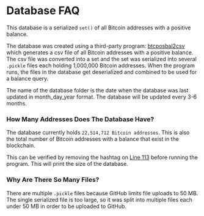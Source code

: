 # Database FAQ

This database is a serialized `set()` of all Bitcoin addresses with a positive balance.

The database was created using a third-party program: <a href="https://github.com/graymauser/btcposbal2csv">btcposbal2csv</a> which generates a csv file of all Bitcoin addresses with a positive balance. The csv file was converted into a set and the set was serialized into several `.pickle` files each holding 1,000,000 Bitcoin addresses. When the program runs, the files in the database get deserialized and combined to be used for a balance query.

The name of the database folder is the date when the database was last updated in month_day_year format. The database will be updated every 3-6 months.

### How Many Addresses Does The Database Have?

The database currently holds `22,514,712 Bitcoin addresses`. This is also the total number of Bitcoin addresses with a balance that exist in the blockchain.

This can be verified by removing the hashtag on <a href="https://github.com/Isaacdelly/Plutus/blob/master/plutus.py#L113">Line 113</a> before running the program. This will print the size of the database.

### Why Are There So Many Files?

There are multiple `.pickle` files because GitHub limits file uploads to 50 MB. The single serialized file is too large, so it was split into multiple files each under 50 MB in order to be uploaded to GitHub.
